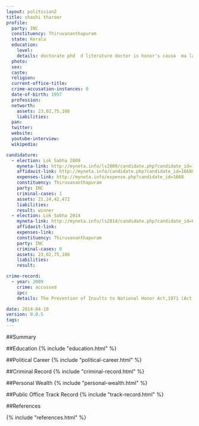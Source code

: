 ```yaml
---
layout: politician2
title: shashi tharoor
profile: 
  party: INC
  constituency: Thiruvananthapuram
  state: Kerala
  education: 
    level: 
    details: doctorate phd  d literature doctor is honor's causa  ma laws and diplocamacy
  photo: 
  sex: 
  caste: 
  religion: 
  current-office-title: 
  crime-accusation-instances: 0
  date-of-birth: 1957
  profession: 
  networth: 
    assets: 23,02,75,186
    liabilities: 
  pan: 
  twitter: 
  website: 
  youtube-interview: 
  wikipedia: 

candidature: 
  - election: Lok Sabha 2009
    myneta-link: http://myneta.info/ls2009/candidate.php?candidate_id=1668
    affidavit-link: http://myneta.info/candidate.php?candidate_id=1668&scan=original
    expenses-link: http://myneta.info/expense.php?candidate_id=1668
    constituency: Thiruvananthapuram 
    party: INC
    criminal-cases: 1
    assets: 21,24,42,472
    liabilities: 
    result: winner 
  - election: Lok Sabha 2014
    myneta-link: http://myneta.info/ls2014/candidate.php?candidate_id=64
    affidavit-link: 
    expenses-link: 
    constituency: Thiruvananthapuram 
    party: INC
    criminal-cases: 0
    assets: 23,02,75,186
    liabilities: 
    result:  

crime-record: 
  - year: 2009
    crime: accussed
    ipc: 
    details: The Prevention of Insults to National Honor Act,1971 (Act No.69 of 1971)Section 03 (I understand from Media Reports,that on the Basis of a Private Complaint the Addl CJM Court Ernakulam issued a Summons but i have not recieved it till date),Judicial Addl Chief Magistrate Court Ernakulam 

date: 2014-04-10
version: 0.0.5
tags: 
---
```


##Summary


##Education
{% include "education.html" %}


##Political Career
{% include "political-career.html" %}


##Criminal Record
{% include "criminal-record.html" %}


##Personal Wealth
{% include "personal-wealth.html" %}


##Public Office Track Record
{% include "track-record.html" %}


##References


{% include "references.html" %}
